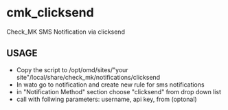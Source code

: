 # cmk_clicksend
Check_MK SMS Notification via clicksend 

## USAGE

- Copy the script to /opt/omd/sites/"your site"/local/share/check_mk/notifications/clicksend
- In wato go to notification and create new rule for sms notifications 
- in "Notification Method" section choose "clicksend" from drop down list
- call with follwing parameters: username, api key, from (optonal)
